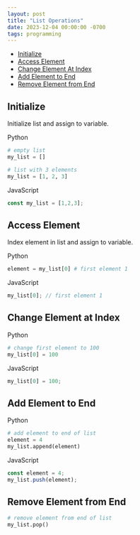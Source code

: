 ```yaml
---
layout: post
title: "List Operations"
date: 2023-12-04 00:00:00 -0700
tags: programming
---
```


- [Initialize](#initialize)
- [Access Element](#access-element)
- [Change Element At Index](#change-element-at-index)
- [Add Element to End](#add-element-to-end)
- [Remove Element from End](#remove-element-from-end)

## Initialize

Initialize list and assign to variable.

Python

```python
# empty list
my_list = []

# list with 3 elements
my_list = [1, 2, 3] 
```

JavaScript

```javascript
const my_list = [1,2,3];
```

## Access Element

Index element in list and assign to variable.

Python

```python
element = my_list[0] # first element 1
```

JavaScript

```javascript
my_list[0]; // first element 1
```


## Change Element at Index

Python

```python
# change first element to 100
my_list[0] = 100
```

JavaScript

```javascript
my_list[0] = 100;
```

## Add Element to End

Python

```python
# add element to end of list
element = 4
my_list.append(element)
```

JavaScript

```javascript
const element = 4;
my_list.push(element);
```

## Remove Element from End

```python
# remove element from end of list
my_list.pop()
```

